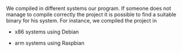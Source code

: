 We compiled in different systems our program. 
If someone does not manage to compile correctly the project 
it is possible to find  a suitable binary for his system. 
For instance, we compiled the project in 

- x86 systems using Debian 

- arm systems using Raspbian



